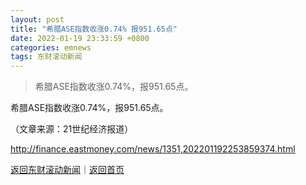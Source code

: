 ```yaml
---
layout: post
title: "希腊ASE指数收涨0.74% 报951.65点"
date: 2022-01-19 23:33:59 +0800
categories: emnews
tags: 东财滚动新闻
---
```

> 希腊ASE指数收涨0.74%，报951.65点。

<p>希腊ASE指数收涨0.74%，报951.65点。</p><p class="em_media">（文章来源：21世纪经济报道）</p>

<http://finance.eastmoney.com/news/1351,202201192253859374.html>

[返回东财滚动新闻](//finews.withounder.com/emnews/)｜[返回首页](//finews.withounder.com/)